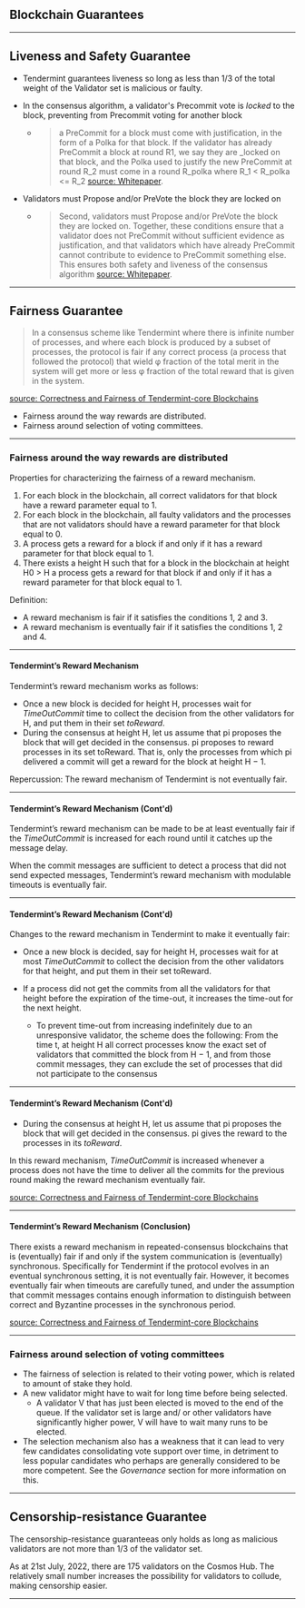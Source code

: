 <!-- .slide: data-background-color="#8D3AED" -->

## Blockchain Guarantees

---

<!-- **How does this blockchain/project guarantee the following?** -->

<!-- - **Liveness:** That the blockchain is always adding more transactions and that service will not be interrupted. -->

<!-- - **Fairness:** No systemic discrimination that is against the rules of the protocol -->

<!-- - **Censorship-resistance:** No individual actor or coalition can prevent the access of another to the system. -->

<!-- - **Safety:** No conflicting information. -->

## Liveness and Safety Guarantee

- Tendermint guarantees liveness so long as less than 1/3 of the total weight of the Validator set is malicious or faulty.

- In the consensus algorithm, a validator's Precommit vote is _locked_ to the block, preventing from Precommit voting for another block
    - > a PreCommit for a block must come with justification, in the form of a Polka for that block. If the validator has already PreCommit a block at round R1, we say they are _locked on that block, and the Polka used to justify the new PreCommit at round R_2 must come in a round R_polka where R_1 < R_polka <= R_2 [source: Whitepaper](https://v1.cosmos.network/resources/whitepaper).
- Validators must Propose and/or PreVote the block they are locked on
   - > Second, validators must Propose and/or PreVote the block they are locked on. Together, these conditions ensure that a validator does not PreCommit without sufficient evidence as justification, and that validators which have already PreCommit cannot contribute to evidence to PreCommit something else. This ensures both safety and liveness of the consensus algorithm [source: Whitepaper](https://v1.cosmos.network/resources/whitepaper).

---

## Fairness Guarantee

> In a consensus scheme like Tendermint where there is infinite number of processes, 
and where each block is produced by a subset of processes, the protocol is fair if any correct
process (a process that followed the protocol) that wield φ fraction of the total merit in the system
will get more or less φ fraction of the total reward that is given in the system.

[source: Correctness and Fairness of Tendermint-core Blockchains](https://eprint.iacr.org/2018/574.pdf)

- Fairness around the way rewards are distributed.
- Fairness around selection of voting committees.

---

### Fairness around the way rewards are distributed

Properties for characterizing the fairness of a reward mechanism.

1. For each block in the blockchain, all correct validators for that block have a reward parameter
equal to 1.
2. For each block in the blockchain, all faulty validators and the processes that are not validators
should have a reward parameter for that block equal to 0.
3. A process gets a reward for a block if and only if it has a reward parameter for that block
equal to 1.
4. There exists a height H such that for a block in the blockchain at height H0 > H a process gets a reward for that block if and only if it has a reward parameter for that block equal to 1.

Definition: 
- A reward mechanism is fair if it satisfies the conditions 1, 2 and 3.
- A reward mechanism is eventually fair if it satisfies the conditions 1, 2 and 4.

---

#### Tendermint’s Reward Mechanism

Tendermint’s reward mechanism works as follows:

- Once a new block is decided for height H, processes wait for _TimeOutCommit_ time to collect
the decision from the other validators for H, and put them in their set _toReward_.
- During the consensus at height H, let us assume that pi proposes the block that will get
decided in the consensus. pi proposes to reward processes in its set toReward.
That is, only the processes from which pi delivered a commit will get a reward for the block
at height H − 1.

Repercussion: The reward mechanism of Tendermint is not eventually fair.

---

#### Tendermint’s Reward Mechanism (Cont'd)

Tendermint’s reward mechanism can be made to be at least eventually fair
if the _TimeOutCommit_ is increased for each round until it catches up the message delay.

When the commit messages are sufficient to detect a process that did not send expected
messages, Tendermint’s reward mechanism with modulable timeouts is eventually fair.

---

#### Tendermint’s Reward Mechanism (Cont'd)

Changes to the reward mechanism in Tendermint to make it eventually fair:

- Once a new block is decided, say for height H, processes wait for at most _TimeOutCommit_
to collect the decision from the other validators for that height, and put them in their set
toReward.

- If a process did not get the commits from all the validators for that height before the expiration
of the time-out, it increases the time-out for the next height.
    - To prevent time-out from increasing indefinitely due to an unresponsive validator, the scheme does the following: 
    From the time t, at height H all correct processes know the exact set of validators that committed the block from H − 1, and from those commit messages, they can exclude the set of processes that did not participate to the consensus

---

#### Tendermint’s Reward Mechanism (Cont'd)

- During the consensus at height H, let us assume that pi proposes the block that will get
decided in the consensus. pi gives the reward to the processes in its _toReward_.

In this reward mechanism, _TimeOutCommit_ is increased whenever a process does not have the
time to deliver all the commits for the previous round making the reward mechanism
eventually fair.

[source: Correctness and Fairness of Tendermint-core Blockchains](https://eprint.iacr.org/2018/574.pdf)

---

#### Tendermint’s Reward Mechanism (Conclusion)

There exists a reward mechanism in repeated-consensus blockchains that is (eventually) fair if and only if the system communication is (eventually) synchronous. Specifically for Tendermint if the protocol evolves in an eventual synchronous
setting, it is not eventually fair. However, it becomes eventually fair when timeouts are carefully
tuned, and under the assumption that commit messages contains enough information to distinguish
between correct and Byzantine processes in the synchronous period.

[source: Correctness and Fairness of Tendermint-core Blockchains](https://eprint.iacr.org/2018/574.pdf)

---

### Fairness around selection of voting committees

- The fairness of selection is related to their voting power, which is related to amount of stake they hold.
- A new validator might have to wait for long time before being selected. 
    - A validator V that has just been elected is moved to the end of the queue. If the validator set is large and/ or other validators have significantly higher power, V will have to wait many runs to be elected.
- The selection mechanism also has a weakness that it can lead to very few candidates consolidating vote support over time, in detriment to less popular candidates who perhaps are generally considered to be more competent. See the _Governance_ section for more information on this.
    
---

## Censorship-resistance Guarantee

The censorship-resistance guaranteeas only holds as long as malicious validators are not more than 1/3 of the validator set.

As at 21st July, 2022, there are 175 validators on the Cosmos Hub. The relatively small number increases the possibility for validators to collude, making censorship easier. 

---

